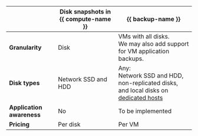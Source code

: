 | | Disk snapshots in {{ compute-name }} | {{ backup-name }} |
| --- | --- | --- |
| **Granularity** | Disk | VMs with all disks.<br>We may also add support for VM application backups. |
| **Disk types** | Network SSD and HDD | Any:<br>Network SSD and HDD,<br>non-replicated disks,<br>and local disks on [dedicated hosts](../compute/concepts/dedicated-host.md) |
| **Application awareness** | No | To be implemented |
| **Pricing** | Per disk | Per VM |